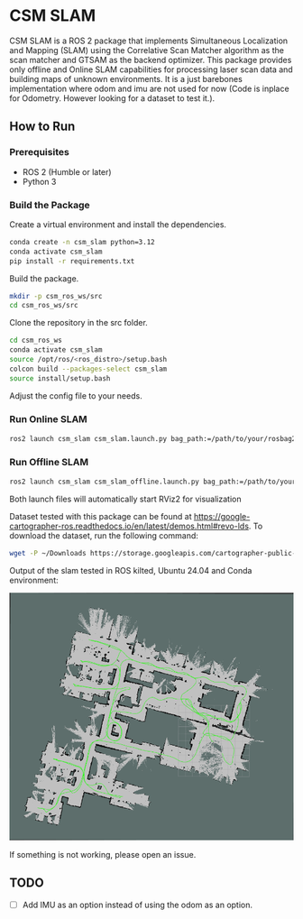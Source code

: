 # CSM SLAM

CSM SLAM is a ROS 2 package that implements Simultaneous Localization and Mapping (SLAM) using the Correlative Scan Matcher algorithm as the scan matcher and GTSAM as the backend optimizer. This package provides only offline and Online SLAM capabilities for processing laser scan data and building maps of unknown environments. It is a just barebones implementation where odom and imu are not used for now (Code is inplace for Odometry. However looking for a dataset to test it.).

## How to Run

### Prerequisites
- ROS 2 (Humble or later)
- Python 3

### Build the Package
Create a virtual environment and install the dependencies.
```bash
conda create -n csm_slam python=3.12
conda activate csm_slam
pip install -r requirements.txt
```

Build the package.
```bash
mkdir -p csm_ros_ws/src
cd csm_ros_ws/src
```

Clone the repository in the src folder.

```bash
cd csm_ros_ws
conda activate csm_slam
source /opt/ros/<ros_distro>/setup.bash
colcon build --packages-select csm_slam
source install/setup.bash
```

Adjust the config file to your needs.

### Run Online SLAM
```bash
ros2 launch csm_slam csm_slam.launch.py bag_path:=/path/to/your/rosbag2
```

### Run Offline SLAM
```bash
ros2 launch csm_slam csm_slam_offline.launch.py bag_path:=/path/to/your/rosbag2
```

Both launch files will automatically start RViz2 for visualization

Dataset tested with this package can be found at https://google-cartographer-ros.readthedocs.io/en/latest/demos.html#revo-lds. To download the dataset, run the following command:
```bash
wget -P ~/Downloads https://storage.googleapis.com/cartographer-public-data/bags/revo_lds/cartographer_paper_revo_lds.bag
```

Output of the slam tested in ROS kilted, Ubuntu 24.04 and Conda environment:

![SLAM](./images/output.png)

If something is not working, please open an issue.

## TODO
- [ ] Add IMU as an option instead of using the odom as an option.